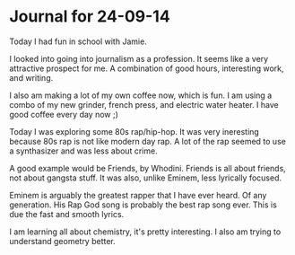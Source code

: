 # Journal for 24-09-14

Today I had fun in school with Jamie.

I looked into going into journalism as a profession. It seems like a very attractive prospect for me. A combination of good hours, interesting work, and writing.

I also am making a lot of my own coffee now, which is fun. I am using a combo of my new grinder, french press, and electric water heater. I have good coffee every day now ;)

Today I was exploring some 80s rap/hip-hop. It was very ineresting because 80s rap is not like modern day rap. A lot of the rap seemed to use a synthasizer and was less about crime.

A good example would be Friends, by Whodini. Friends is all about friends, not about gangsta stuff. It was also, unlike Eminem, less lyrically focused.

Eminem is arguably the greatest rapper  that I have ever heard. Of any generation. His Rap God song is probably the best rap song ever. This is due the fast and smooth lyrics.

I am learning all about chemistry, it's pretty interesting. I also am trying to understand geometry better.
